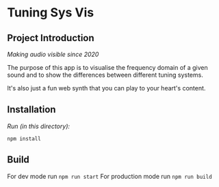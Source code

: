 # Tuning Sys Vis

## Project Introduction

_Making audio visible since 2020_

The purpose of this app is to visualise the frequency domain of a given sound and to show the differences between different tuning systems. 

It's also just a fun web synth that you can play to your heart's content.

## Installation

_Run (in this directory):_

`npm install`

## Build

For dev mode run `npm run start`
For production mode run `npm run build`
